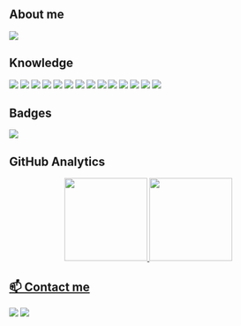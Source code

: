 ## About me

<img align="center" src="https://i.ibb.co/r21szvW/Header-02.png"/>

## Knowledge

<div>
  <img src="https://img.shields.io/badge/Windows-0078D6?style=for-the-badge&logo=windows&logoColor=white"\>
  <img src="https://img.shields.io/badge/Microsoft_Azure-0089D6?style=for-the-badge&logo=microsoft-azure&logoColor=white"\>
  <img src="https://img.shields.io/badge/Linux-FCC624?style=for-the-badge&logo=linux&logoColor=black"\>
  <img src="https://img.shields.io/badge/Ubuntu-E95420?style=for-the-badge&logo=ubuntu&logoColor=white"\>
  <img src="https://img.shields.io/badge/tmux-1BB91F?style=for-the-badge&logo=tmux&logoColor=white"\>
  <img src="https://img.shields.io/badge/NeoVim-%2357A143.svg?&style=for-the-badge&logo=neovim&logoColor=white"\>
  <img src="https://img.shields.io/badge/Visual_Studio_Code-0078D4?style=for-the-badge&logo=visual%20studio%20code&logoColor=white"\>
  <img src="https://img.shields.io/badge/Python-3776AB?style=for-the-badge&logo=python&logoColor=white"\>
  <!--<img src="https://img.shields.io/badge/Shell_Script-121011?style=for-the-badge&logo=gnu-bash&logoColor=white"\>-->
  <img src="https://img.shields.io/badge/Databricks-FF3621?style=for-the-badge&logo=Databricks&logoColor=white"\>
  <img src="https://img.shields.io/badge/Docker-2CA5E0?style=for-the-badge&logo=docker&logoColor=white"/>
  <img src="https://img.shields.io/badge/MySQL-005C84?style=for-the-badge&logo=mysql&logoColor=white"\>
  <img src="https://img.shields.io/badge/Microsoft_SQL_Server-CC2927?style=for-the-badge&logo=microsoft-sql-server&logoColor=white"\>
  <img src="https://img.shields.io/badge/GIT-E44C30?style=for-the-badge&logo=git&logoColor=white"\>
  <img src="https://img.shields.io/badge/GitHub-100000?style=for-the-badge&logo=github&logoColor=white"\>
</div>

## Badges

<div>
  <a href="https://www.hackerrank.com/elcomj31?hr_r=1" target="_blank"><img src="https://img.shields.io/badge/-Hackerrank-2EC866?style=for-the-badge&logo=HackerRank&logoColor=white" /></a>
</div>

## GitHub Analytics

<div align="center">
  <a href="https://github.com/ElcomJ">
  <img height="150em" src="https://github-readme-stats.vercel.app/api/top-langs/?username=ElcomJ&layout=compact&langs_count=7&theme=github_dark"/>
  <img height="150em" src="https://github-readme-stats.vercel.app/api?username=ElcomJ&show_icons=true&theme=github_dark&include_all_commits=true&count_private=true"/>
</div>

## 📫 Contact me

<div>
  <a href="https://www.linkedin.com/in/elcomjunior/" target="_blank"><img src="https://img.shields.io/badge/-LinkedIn-%230077B5?style=for-the-badge&logo=linkedin&logoColor=white" target="_blank"></a>
  <a href="mailto:elcomj31@gmail.com"><img src="https://img.shields.io/badge/Gmail-D14836?style=for-the-badge&logo=gmail&logoColor=white" target="_blank"></a>
</div>
